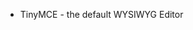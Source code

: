 <!-- Filename: Help4.x:TinyMCE / Display title: TinyMCE -->

- TinyMCE - the default WYSIWYG
  Editor
